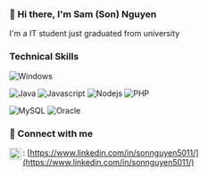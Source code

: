 ### 👋 Hi there, I'm Sam (Son) Nguyen
I'm a IT student just graduated from university
<!--
**Sam5011/Sam5011** is a ✨ _special_ ✨ repository because its `README.md` (this file) appears on your GitHub profile.

Here are some ideas to get you started:

- 🔭 I’m currently working on ...
- 🌱 I’m currently learning ...
- 👯 I’m looking to collaborate on ...
- 🤔 I’m looking for help with ...
- 💬 Ask me about ...
- 📫 How to reach me: ...
- 😄 Pronouns: ...
- ⚡ Fun fact: ...
-->
### Technical Skills
![Windows](https://img.shields.io/badge/OS-Windows-0078D6?style=flat&logo=windows) 
 

![Java](https://img.shields.io/badge/Lang-Java-%23ED8B00.svg?style=flat&logo=java) 
![Javascript](https://img.shields.io/badge/JavaScript-F7DF1E?style=flat&logo=javascript)
![Nodejs](https://img.shields.io/badge/Node.js-43853D?style=flat&logo=node.js)
![PHP](https://img.shields.io/badge/PHP-777BB4?style=flat&logo=php)

![MySQL](https://img.shields.io/badge/DB-mySQL-%2300f.svg?style=flat&logo=mysql) 
![Oracle](https://img.shields.io/badge/Oracle-F80000?style=flat&logo=Oracle)


### 🤝 Connect with me
<a href="https://www.linkedin.com/in/sonnguyen5011/"><img align="left" src="https://www.svgrepo.com/show/157006/linkedin.svg" alt="Son Nguyen | LinkedIn" width="21px"/></a>: [https://www.linkedin.com/in/sonnguyen5011/](https://www.linkedin.com/in/sonnguyen5011/)
